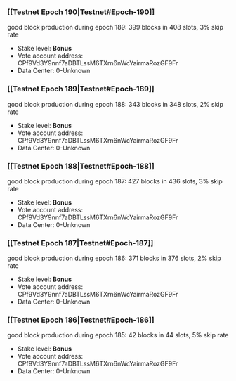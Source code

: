 ### [[Testnet Epoch 190|Testnet#Epoch-190]]
good block production during epoch 189: 399 blocks in 408 slots, 3% skip rate
* Stake level: **Bonus** 
* Vote account address: CPf9Vd3Y9nnf7aDBTLssM6TXrn6nWcYairmaRozGF9Fr
* Data Center: 0-Unknown
### [[Testnet Epoch 189|Testnet#Epoch-189]]
good block production during epoch 188: 343 blocks in 348 slots, 2% skip rate
* Stake level: **Bonus** 
* Vote account address: CPf9Vd3Y9nnf7aDBTLssM6TXrn6nWcYairmaRozGF9Fr
* Data Center: 0-Unknown
### [[Testnet Epoch 188|Testnet#Epoch-188]]
good block production during epoch 187: 427 blocks in 436 slots, 3% skip rate
* Stake level: **Bonus** 
* Vote account address: CPf9Vd3Y9nnf7aDBTLssM6TXrn6nWcYairmaRozGF9Fr
* Data Center: 0-Unknown
### [[Testnet Epoch 187|Testnet#Epoch-187]]
good block production during epoch 186: 371 blocks in 376 slots, 2% skip rate
* Stake level: **Bonus** 
* Vote account address: CPf9Vd3Y9nnf7aDBTLssM6TXrn6nWcYairmaRozGF9Fr
* Data Center: 0-Unknown
### [[Testnet Epoch 186|Testnet#Epoch-186]]
good block production during epoch 185: 42 blocks in 44 slots, 5% skip rate
* Stake level: **Bonus** 
* Vote account address: CPf9Vd3Y9nnf7aDBTLssM6TXrn6nWcYairmaRozGF9Fr
* Data Center: 0-Unknown